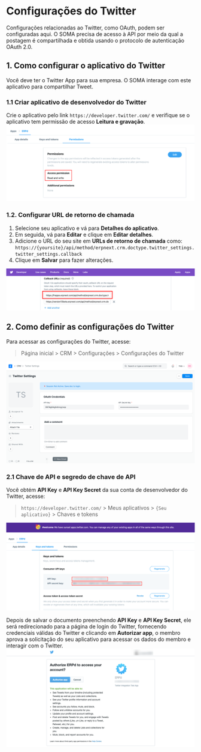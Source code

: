 # Configurações do Twitter


Configurações relacionadas ao Twitter, como OAuth, podem ser configuradas aqui. O SOMA precisa de acesso à API por meio da qual a postagem é compartilhada e obtida usando o protocolo de autenticação OAuth 2.0.


## 1. Como configurar o aplicativo do Twitter


Você deve ter o Twitter App para sua empresa. O SOMA interage com este aplicativo para compartilhar Tweet.


### 1.1 Criar aplicativo de desenvolvedor do Twitter


Crie o aplicativo pelo link `https://developer.twitter.com/` e verifique se o aplicativo tem permissão de acesso **Leitura e gravação**.
![Twitter App Permission](/files/twitter-app-permission.png)


### 1.2. Configurar URL de retorno de chamada


1. Selecione seu aplicativo e vá para **Detalhes do aplicativo**.
2. Em seguida, vá para **Editar** e clique em **Editar detalhes**.
3. Adicione o URL do seu site em **URLs de retorno de chamada** como:
`https://{yoursite}/api/method/erpnext.crm.doctype.twitter_settings.twitter_settings.callback`
4. Clique em **Salvar** para fazer alterações.


![Twitter App Callback URL](/files/twitter-callback-url.png)


## 2. Como definir as configurações do Twitter


Para acessar as configurações do Twitter, acesse:



> 
> Página inicial > CRM > Configurações > Configurações do Twitter
> 
> 
> 


![Twitter Settings](/files/twitter-settings.png)


### 2.1 Chave de API e segredo de chave de API


Você obtém **API Key** e **API Key Secret** da sua conta de desenvolvedor do Twitter, acesse:



> 
> `https://developer.twitter.com/` > Meus aplicativos > `{Seu aplicativo}` > Chaves e tokens
> 
> 
> 


![Twitter Keys Tokens](/files/twitter-key-token.png)


Depois de salvar o documento preenchendo **API Key** e **API Key Secret**, ele será redirecionado para a página de login do Twitter, fornecendo credenciais válidas do Twitter e clicando em **Autorizar app**, o membro aprova a solicitação do seu aplicativo para acessar os dados do membro e interagir com o Twitter.
![Twitter Authorize App](/files/twitter-authorize-app.png)

